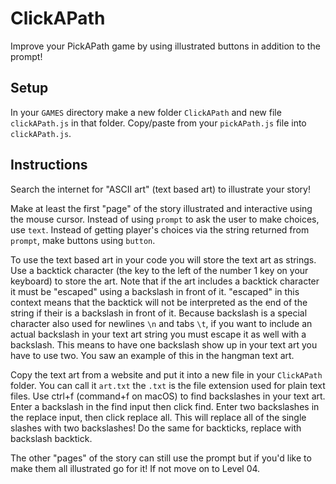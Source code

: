 # ClickAPath

Improve your PickAPath game by using illustrated buttons in addition to the prompt!

## Setup

In your `GAMES` directory make a new folder `ClickAPath` and new file `clickAPath.js` in that folder. Copy/paste from your `pickAPath.js` file into `clickAPath.js`.

## Instructions

Search the internet for "ASCII art" (text based art) to illustrate your story!

Make at least the first "page" of the story illustrated and interactive using the mouse cursor. Instead of using `prompt` to ask the user to make choices, use `text`. Instead of getting player's choices via the string returned from `prompt`, make buttons using `button`.

To use the text based art in your code you will store the text art as strings. Use a backtick character (the key to the left of the number 1 key on your keyboard) to store the art. Note that if the art includes a backtick character it must be "escaped" using a backslash in front of it. "escaped" in this context means that the backtick will not be interpreted as the end of the string if their is a backslash in front of it. Because backslash is a special character also used for newlines `\n` and tabs `\t`, if you want to include an actual backslash in your text art string you must escape it as well with a backslash. This means to have one backslash show up in your text art you have to use two. You saw an example of this in the hangman text art.

Copy the text art from a website and put it into a new file in your `ClickAPath` folder. You can call it `art.txt` the `.txt` is the file extension used for plain text files. Use ctrl+f (command+f on macOS) to find backslashes in your text art. Enter a backslash in the find input then click find. Enter two backslashes in the replace input, then click replace all. This will replace all of the single slashes with two backslashes! Do the same for backticks, replace with backslash backtick.

The other "pages" of the story can still use the prompt but if you'd like to make them all illustrated go for it! If not move on to Level 04.
